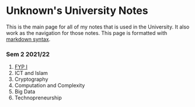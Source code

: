 # Unknown's University Notes

This is the main page for all of my notes that is used in the University.
It also work as the navigation for those notes.
This page is formatted with [markdown syntax](https://www.markdownguide.org/cheat-sheet/#extended-syntax).

### Sem 2 2021/22

1. [FYP I](https://unknownfan14.github.io/University-Notes/test)
2. ICT and Islam
3. Cryptography
4. Computation and Complexity
5. Big Data
6. Technopreneurship
